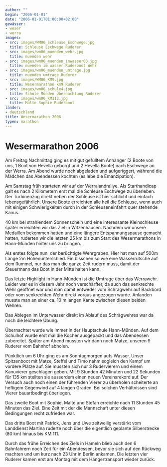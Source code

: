 ```yaml
---
author: ""
begin: "2006-01-01"
date: "2006-01-01T01:00:00+02:00"
gewässer:
- weser
- werra
images:
- src: images/WM06_Schleuse_Eschwege.jpg
  title: Schleuse Eschwege Ruderer
- src: images/wm06_muenden_wehr.jpg
  title: muenden wehr
- src: images/wm06_muenden_imwasser03.jpg
  title: muenden im wasser Ruderboot Wehr
- src: images/wm06_muenden_umtrage.jpg
  title: muenden umtrage Ruderer
- src: images/WM06_KM9.jpg
  title: Wesermarathon km9 Ruderer
- src: images/wm06_schule4.jpg
  title: Schule Münden Übernachtung Ruderer
- src: images/wm06_KM113.jpg
  title: Malte Sophie Ruderboot
länder: 
- deutschland
title: Wesermarathon 2006
typen: marathon
---
```



# Wesermarathon 2006


Am Freitag Nachmittag ging es mit gut gefülltem Anhänger (2 Boote von uns, 1 Boot von Hevella geborgt und 2 Hevella Boote) nach Eschwege an der Werra. Am Abend wurde noch abgeladen und aufgeriggert, während die Mädchen das Abendessen kochten (es lebe die Emanzipation).

Am Samstag früh starteten wir auf der Werralandrallye. Als Starthandicap galt es nach 2 Kilometern erst mal die Schleuse Eschwege zu überleben. Der Turbinenzug direkt neben der Schleuse ist hier schlicht und einfach lebensgefährlich. Unsere Boote erreichten alle heil die Schleuse, wenn auch mit einigen Schwierigkeiten durch in der Schleuseneinfahrt quer stehende Kanus.

40 km bei strahlendem Sonnenschein und eine interessante Kleinschleuse später erreichten wir das Ziel in Witzenhausen. Nachdem wir unsere Medaillen bekommen hatten und eine längere Entspannungspause gemacht hatten, ruderten wir die letzten 25 km bis zum Start des Wesermarathons in Hann-Münden hinter uns zu bringen.

Als erstes folgte nun  der berüchtigte Wehrgraben. Hier hat man auf 500m Länge 2m Höhenunterschied. Ein bisschen so wie eine Wasserrutsche auf dem Rummel, nur das man die ganze Zeit rudern muss, damit der Steuermann das Boot in der Mitte halten kann.

Das letzte Highlight in Hann-Münden ist die Umtrage über das Werrawehr. Leider war es in diesem Jahr noch verschärfter, da auch das senkrechte Wehr geöffnet war und man damit entweder vom Schrägwehr auf Backbord oder vom senkrechten Wehr direkt voraus angezogen wurde. Anlanden musste man an einer ca. 10 m langen Kante zwischen diesen beiden Wehren.

Das Ablegen im Unterwasser direkt im Ablauf des Schrägwehres war da noch die leichtere Übung.

Übernachtet wurde wie immer in der Hauptschule Hann-Münden. Auf dem Schulhof wurde erst mal die Kocher ausgepackt und das Abendessen zubereitet. Später am Abend mussten wir dann noch Matze, unseren 9 Ruderer vom Bahnhof abholen.

Pünktlich um 6 Uhr ging es am Sonntagmorgen aufs Wasser. Unser Spitzenboot mit Matze, Steffel und Timo nahm sogleich den Kampf um vordere Plätze auf. Sie mussten sich nur 3 Rudervierern und einem Kanuvierer geschlagen geben. Mit 9 Stunden 42 Minuten und 22 Sekunden für 135 km stellten sie ausserdem einen neuen Vereinsrekord auf. Der Versuch auch noch einen der führenden Vierer zu überholen scheiterte an heftigem Gegenwind auf 4 langen Graden. Bei solchen Verhältnissen sind Vierer bauartbedingt überlegen.

Das zweite Boot mit Sophie, Malte und Stefan erreichte nach 11 Stunden 45 Minuten das Ziel. Eine Zeit mit der die Mannschaft unter diesen Bedingungen recht zufrieden war.

Das dritte Boot mit Patrick, Jens und Uwe zeitweilig verstärkt vom Landdienst Martina ruderte noch über die eigentlich geplante Silberstrecke (80 km) hinaus bis KM 111.

Durch das frühe Erreichen des Ziels in Hameln blieb auch den 6 Bahnfahrern noch Zeit für ein Abendessen, bevor sie sich auf den Rückweg machten und um kurz nach 23 Uhr in Berlin ankamen. Die letzten vier Ruderer kamen erst am Montag mit dem Hängertransport wieder zurück.

